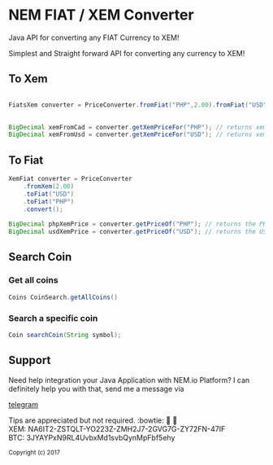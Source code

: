 # NEM FIAT / XEM Converter

Java API for converting any FIAT Currency to XEM!

Simplest and Straight forward API for converting any currency to XEM!

<h2>To Xem</h2>

```java

FiatsXem converter = PriceConverter.fromFiat("PHP",2.00).fromFiat("USD",2.00).toXem();

	
BigDecimal xemFromCad = converter.getXemPriceFor("PHP"); // returns xem equivalent of PHP 2.00
BigDecimal xemFromUsd = converter.getXemPriceFor("USD"); // returns xem equivalent of USD 2.00


```

<h2>To Fiat</h2>

```java
XemFiat converter = PriceConverter
	.fromXem(2.00)
	.toFiat("USD")
	.toFiat("PHP")
	.convert();
	
BigDecimal phpXemPrice = converter.getPriceOf("PHP"); // returns the PHP price of XEM 2.00
BigDecimal usdXemPrice = converter.getPriceOf("USD"); // returns the USD price of XEM 2.0


```

<h2>Search Coin</h2>
<h3>Get all coins</h3>

```java
Coins CoinSearch.getAllCoins()
```

<h3>Search a specific coin</h3>

```java
Coin searchCoin(String symbol);
```

<h2>Support</h2>
Need help integration your Java Application with NEM.io Platform? I can definitely help you with that, send me a message via 

[telegram](https://web.telegram.org/#/im?p=@brambear)

Tips are appreciated but not required. :bowtie: :muscle: :metal:  
XEM: NA6IT2-ZSTQLT-YO223Z-ZMH2J7-2GVG7G-ZY72FN-47IF  
BTC: 3JYAYPxN9RL4UvbxMd1svbQynMpFbf5ehy 

<sub>Copyright (c) 2017</sub>
